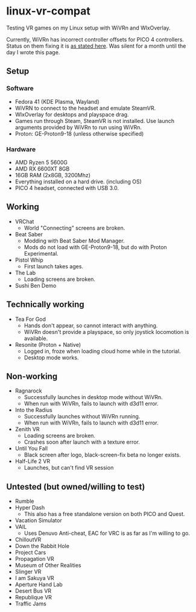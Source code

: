 # linux-vr-compat
Testing VR games on my Linux setup with WiVRn and WlxOverlay.

Currently, WiVRn has incorrect controller offsets for PICO 4 controllers. Status on them fixing it is [as stated here](https://github.com/WiVRn/WiVRn/issues/94). Was silent for a month until the day I wrote this page.

## Setup

### Software
- Fedora 41 (KDE Plasma, Wayland)
- WiVRN to connect to the headset and emulate SteamVR.
- WlxOverlay for desktops and playspace drag.
- Games run through Steam, SteamVR is not installed. Use launch arguments provided by WiVRn to run using WiVRn.
- Proton: GE-Proton9-18 (unless otherwise specified)

### Hardware
- AMD Ryzen 5 5600G
- AMD RX 6600XT 8GB
- 16GB RAM (2x8GB, 3200Mhz)
- Everything installed on a hard drive. (including OS)
- PICO 4 headset, connected with USB 3.0.

## Working
- VRChat
    - World "Connecting" screens are broken.
- Beat Saber
    - Modding with Beat Saber Mod Manager.
    - Mods do not load with GE-Proton9-18, but do with Proton Experimental.
- Pistol Whip
    - First launch takes ages.
- The Lab
    - Loading screens are broken.
- Sushi Ben Demo

## Technically working
- Tea For God
    - Hands don't appear, so cannot interact with anything.
    - WiVRn doesn't provide a playspace, so only joystick locomotion is available.
- Resonite (Proton + Native)
    - Logged in, froze when loading cloud home while in the tutorial.
    - Desktop mode works.
    
## Non-working
- Ragnarock
    - Successfully launches in desktop mode without WiVRn.
    - When run with WiVRn, fails to launch with d3d11 error.
- Into the Radius
    - Successfully launches without WiVRn running.
    - When run with WiVRn, fails to launch with d3d11 error.
- Zenith VR
    - Loading screens are broken.
    - Crashes soon after launch with a texture error.
- Until You Fall
    - Black screen after logo, black-screen-fix beta no longer exists.
- Half-Life 2 VR
    - Launches, but can't find VR session

## Untested (but owned/willing to test)
- Rumble
- Hyper Dash
    - This also has a free standalone version on both PICO and Quest.
- Vacation Simulator
- VAIL
    - Uses Denuvo Anti-cheat, EAC for VRC is as far as I'm willing to go.
- ChilloutVR
- Down the Rabbit Hole
- Project Cars
- Propagation VR
- Museum of Other Realities
- Slinger VR
- I am Sakuya VR
- Aperture Hand Lab
- Desert Bus VR
- Republique VR
- Traffic Jams
